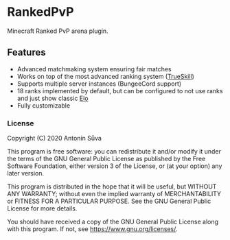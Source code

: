 # RankedPvP
Minecraft Ranked PvP arena plugin.

## Features
* Advanced matchmaking system ensuring fair matches
* Works on top of the most advanced ranking system ([TrueSkill](https://trueskill.org/))
* Supports multiple server instances (BungeeCord support)
* 18 ranks implemented by default, but can be configured to not use ranks and just show classic [Elo](https://en.wikipedia.org/wiki/Elo_rating_system)
* Fully customizable

### License
Copyright (C) 2020 Antonín Sůva

This program is free software: you can redistribute it and/or modify it under the terms of the GNU General Public License as published by the Free Software Foundation, either version 3 of the License, or (at your option) any later version.

This program is distributed in the hope that it will be useful, but WITHOUT ANY WARRANTY; without even the implied warranty of MERCHANTABILITY or FITNESS FOR A PARTICULAR PURPOSE. See the GNU General Public License for more details.

You should have received a copy of the GNU General Public License along with this program. If not, see <https://www.gnu.org/licenses/>. 
